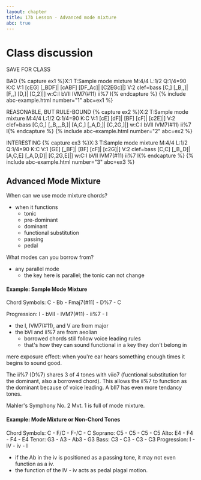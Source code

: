 ```yaml
---
layout: chapter
title: 17b Lesson - Advanced mode mixture
abc: true
---
```


# Class discussion

SAVE FOR CLASS

BAD
{% capture ex1 %}X:1
T:Sample mode mixture
M:4/4
L:1/2
Q:1/4=90
K:C
V:1
[cEG] [_BDF]| [cABF] [DF_Ac]| [C2EGc]|]
V:2 clef=bass
[C,] [_B,,]| [F,,] [D,]| [C,2]|]
w:C:I bVII IVM7(#11) ii%7 I{% endcapture %}
{% include abc-example.html number="1" abc=ex1 %}

REASONABLE, BUT RULE-BOUND
{% capture ex2 %}X:2
T:Sample mode mixture
M:4/4
L:1/2
Q:1/4=90
K:C
V:1
[cE] [dF]| [BF] [cF]| [c2E]|]
V:2 clef=bass
[C,G,] [_B,,_B,]| [A,C,] [_A,D,]| [C,2G,]|]
w:C:I bVII IVM7(#11) ii%7 I{% endcapture %}
{% include abc-example.html number="2" abc=ex2 %}

INTERESTING
{% capture ex3 %}X:3
T:Sample mode mixture
M:4/4
L:1/2
Q:1/4=90
K:C
V:1
[GE] [_BF]| [BF] [cF]| [c2G]|]
V:2 clef=bass
[C,C] [_B,,D]| [A,C,E] [_A,D,D]| [C,2G,E]|]
w:C:I bVII IVM7(#11) ii%7 I{% endcapture %}
{% include abc-example.html number="3" abc=ex3 %}

## Advanced Mode Mixture

When can we use mode mixture chords?
- when it functions
  - tonic
  - pre-dominant
  - dominant
  - functional substitution
  - passing
  - pedal

What modes can you borrow from?
- any parallel mode
  - the key here is parallel; the tonic can not change

#### Example: Sample Mode Mixture

Chord Symbols: C - Bb - Fmaj7(#11) - D%7 - C

Progression: I - bVII - IVM7(#11) - ii%7 - I
- the I, IVM7(#11), and V are from major
- the bVI and ii%7 are from aeolian
  - borrowed chords still follow voice leading rules
  - that's how they can sound functional in a key they don't belong in
  
mere exposure effect: when you're ear hears something enough times it begins to sound good.

The ii%7 (D%7) shares 3 of 4 tones with viio7 (fucntional substitution for the dominant, also a borrowed chord). 
This allows the ii%7 to function as the dominant because of voice leading. 
A bII7 has even more tendancy tones. 

Mahler's Symphony No. 2 Mvt. 1 is full of mode mixture.

#### Example: Mode Mixture or Non-Chord Tones
Chord Symbols: C - F/C - F-/C - C 
Soprano: C5 - C5 - C5 - C5 
Alto: E4 - F4 - F4 - E4 
Tenor: G3 - A3 - Ab3 - G3
Bass: C3 - C3 - C3 - C3 
Progression: I - IV - iv - I
- if the Ab in the iv is positioned as a passing tone, it may not even function as a iv. 
- the function of the IV - iv acts as pedal plagal motion.

